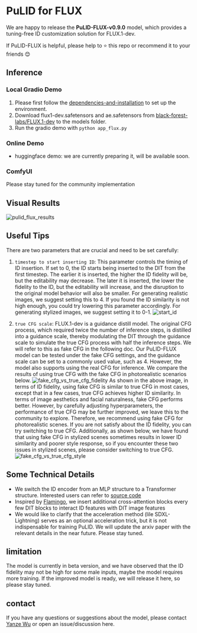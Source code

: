 # PuLID for FLUX
We are happy to release the **PuLID-FLUX-v0.9.0** model, which provides a tuning-free ID customization solution for FLUX.1-dev. 

If PuLID-FLUX is helpful, please help to ⭐ this repo or recommend it to your friends 😊

## Inference
### Local Gradio Demo
1. Please first follow the [dependencies-and-installation](../README.md#wrench-dependencies-and-installation) to set up the environment.
2. Download flux1-dev.safetensors and ae.safetensors from [black-forest-labs/FLUX.1-dev](https://huggingface.co/black-forest-labs/FLUX.1-dev/tree/main) to the models folder.
3. Run the gradio demo with `python app_flux.py`

### Online Demo
- huggingface demo: we are currently preparing it, will be available soon.

### ComfyUI
Please stay tuned for the community implementation

## Visual Results
![pulid_flux_results](https://github.com/user-attachments/assets/7eafb90a-fdd1-4ae7-bc41-8c428d568848)


## Useful Tips
There are two parameters that are crucial and need to be set carefully:

1. `timestep to start inserting ID`: This parameter controls the timing of ID insertion. If set to 0, the ID starts being inserted to the DIT from the first timestep. The earlier it is inserted, the higher the ID fidelity will be, but the editability may decrease. The later it is inserted, the lower the fidelity to the ID, but the editability will increase, and the disruption to the original model behavior will also be smaller. For generating realistic images, we suggest setting this to 4. If you found the ID similarity is not high enough, you could try lowering this parameter accordingly. For generating stylized images, we suggest setting it to 0-1.
![start_id](https://github.com/user-attachments/assets/3866ffab-542d-4e2f-9a0c-6877c9158d49)

2. `true CFG scale`: FLUX.1-dev is a guidance distill model. The original CFG process, which required twice the number of inference steps, is distilled into a guidance scale, thereby modulating the DIT through the guidance scale to simulate the true CFG process with half the inference steps. We will refer to this as fake CFG in the following doc. Our PuLID-FLUX model can be tested under the fake CFG settings, and the guidance scale can be set to a commonly used value, such as 4. However, the model also supports using the real CFG for inference. We compare the results of using true CFG with the fake CFG in photorealistic scenarios below.
![fake_cfg_vs_true_cfg_fidelity](https://github.com/user-attachments/assets/73b44dc8-37c7-48c8-8f55-73882731126d)
As shown in the above image, in terms of ID fidelity, using fake CFG is similar to true CFG in most cases, except that in a few cases, true CFG achieves higher ID similarity. In terms of image aesthetics and facial naturalness, fake CFG performs better. However, by carefully adjusting hyperparameters, the performance of true CFG may be further improved, we leave this to the community to explore. Therefore, we recommend using fake CFG for photorealistic scenes. If you are not satisfy about the ID fidelity, you can try switching to true CFG. Additionally, as shown below, we have found that using fake CFG in stylized scenes sometimes results in lower ID similarity and poorer style response, so if you encounter these two issues in stylized scenes, please consider switching to true CFG.
![fake_cfg_vs_true_cfg_style](https://github.com/user-attachments/assets/fb042639-64e6-4bb3-a3a4-5c138793318e)

   

## Some Technical Details
- We switch the ID encoder from an MLP structure to a Transformer structure. Interested users can refer to [source code](../pulid/encoders_flux.py)
- Inspired by [Flamingo](https://arxiv.org/abs/2204.14198), we insert additional cross-attention blocks every few DIT blocks to interact ID features with DIT image features
- We would like to clarify that the acceleration method (lile SDXL-Lightning) serves as an
optional acceleration trick, but it is not indispensable for training PuLID. We will update the arxiv paper with the relevant details in the near future. Please stay tuned.


## limitation
The model is currently in beta version, and we have observed that the ID fidelity may not be high for some male inputs, maybe the model requires more training. If the improved model is ready, we will release it here, so please stay tuned.

## contact
If you have any questions or suggestions about the model, please contact [Yanze Wu](https://tothebeginning.github.io/) or open an issue/discussion here.